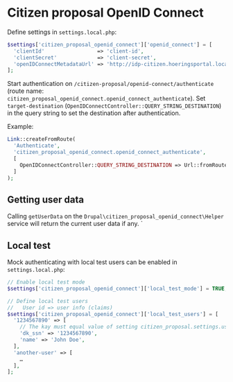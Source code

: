 # Citizen proposal OpenID Connect

Define settings in `settings.local.php`:

```php
$settings['citizen_proposal_openid_connect']['openid_connect'] = [
  'clientId'                 => 'client-id',
  'clientSecret'             => 'client-secret',
  'openIDConnectMetadataUrl' => 'http://idp-citizen.hoeringsportal.local.itkdev.dk/.well-known/openid-configuration',
];
```

Start authentication on `/citizen-proposal/openid-connect/authenticate` (route
name: `citizen_proposal_openid_connect.openid_connect_authenticate`). Set
`target-destination` (`OpenIDConnectController::QUERY_STRING_DESTINATION`) in
the query string to set the destination after authentication.

Example:

```php
Link::createFromRoute(
  'Authenticate',
  'citizen_proposal_openid_connect.openid_connect_authenticate',
  [
    OpenIDConnectController::QUERY_STRING_DESTINATION => Url::fromRoute('<current>')->toString(TRUE)->getGeneratedUrl(),
  ]
);
```

## Getting user data

Calling `getUserData` on the `Drupal\citizen_proposal_openid_connect\Helper`
service will return the current user data if any. `

## Local test

Mock authenticating with local test users can be enabled in `settings.local.php`:

```php
// Enable local test mode
$settings['citizen_proposal_openid_connect']['local_test_mode'] = TRUE;

// Define local test users
//   User id => user info (claims)
$settings['citizen_proposal_openid_connect']['local_test_users'] = [
  '1234567890' => [
    // The kay must equal value of setting citizen_proposal.settings.user_uuid_claim
    'dk_ssn' => '1234567890',
    'name' => 'John Doe',
  ],
  'another-user' => [
    …
  ],
];
```
